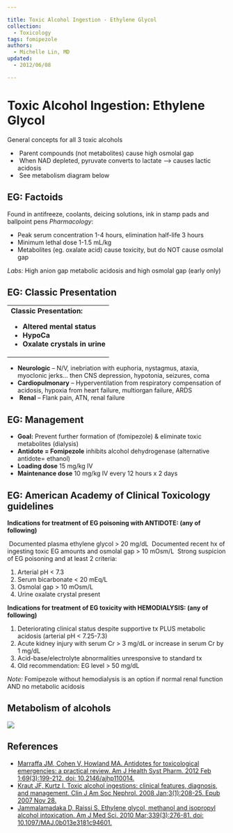 ```yaml
---

title: Toxic Alcohol Ingestion - Ethylene Glycol
collection:
  - Toxicology
tags: fomipezole
authors:
  - Michelle Lin, MD
updated:
  - 2012/06/08

---
```


# Toxic Alcohol Ingestion: Ethylene Glycol

General concepts for all 3 toxic alcohols

-    Parent compounds (not metabolites) cause high osmolal gap
-    When NAD depleted, pyruvate converts to lactate --&gt; causes lactic acidosis
-    See metabolism diagram below

## EG: Factoids

Found in antifreeze, coolants, deicing solutions, ink in stamp pads and ballpoint pens
*Pharmacology*:
-   Peak serum concentration 1-4 hours, elimination half-life 3 hours
-   Minimum lethal dose 1-1.5 mL/kg 
-   Metabolites (eg. oxalate acid) cause toxicity, but do NOT cause osmolal gap

*Labs:* High anion gap metabolic acidosis and high osmolal gap (early only)

## EG: Classic Presentation 

<table>
<colgroup>
<col width="100%" />
</colgroup>
<tbody>
<tr class="odd">
<td><strong>Classic Presentation:<br />
</strong>
<ul>
<li><strong>Altered mental status</strong><br />
</li>
<li><strong>HypoCa</strong><br />
</li>
<li><strong>Oxalate crystals in urine</strong><br />
</li>
</ul></td>
</tr>
</tbody>
</table>

-   **Neurologic** – N/V, inebriation with euphoria, nystagmus, ataxia, myoclonic jerks… then CNS depression, hypotonia, seizures, coma
-   **Cardiopulmonary** – Hyperventilation from respiratory compensation of acidosis, hypoxia from heart failure, multiorgan failure, ARDS
-    **Renal** – Flank pain, ATN, renal failure

## EG: Management

-   **Goal:** Prevent further formation of (<span class="drug">fomipezole</span>) & eliminate toxic metabolites (dialysis)
-   **Antidote = <span class="drug">Fomipezole</span>** inhibits alcohol dehydrogenase (alternative antidote= ethanol)
-   **Loading dose** 15 mg/kg IV
-   **Maintenance dose** 10 mg/kg IV every 12 hours x 2 days 

## EG: American Academy of Clinical Toxicology guidelines

**Indications for treatment of EG poisoning with ANTIDOTE: (any of following)**

 Documented plasma ethylene glycol &gt; 20 mg/dL
 Documented recent hx of ingesting toxic EG amounts and osmolal gap &gt; 10 mOsm/L
 Strong suspicion of EG poisoning and at least 2 criteria:
1.  Arterial pH &lt; 7.3
2.  Serum bicarbonate &lt; 20 mEq/L
3.  Osmolal gap &gt; 10 mOsm/L
4.  Urine oxalate crystal present

**Indications for treatment of EG toxicity with HEMODIALYSIS: (any of following)**
1.  Deteriorating clinical status despite supportive tx PLUS metabolic acidosis (arterial pH &lt; 7.25-7.3)
2.  Acute kidney injury with serum Cr &gt; 3 mg/dL or increase in serum Cr by 1 mg/dL
3.  Acid-base/electrolyte abnormalities unresponsive to standard tx
4.  Old recommendation: EG level &gt; 50 mg/dL

*Note:* <span class="drug">Fomipezole</span> without hemodialysis is an option if normal renal function AND no metabolic acidosis

## Metabolism of alcohols

![](https://d2p53dh3qxfm0x.cloudfront.net/uploads/img/1jx/7/f/b6b37a41-cba1-504b-8372-d4dc376c8e78/640.png)

## References

-   [Marraffa JM, Cohen V, Howland MA. Antidotes for toxicological emergencies: a practical review. Am J Health Syst Pharm. 2012 Feb 1;69(3):199-212. doi: 10.2146/ajhp110014.](https://www.ncbi.nlm.nih.gov/pubmed/?term=22261941)
-   [Kraut JF, Kurtz I. Toxic alcohol ingestions: clinical features, diagnosis, and management. Clin J Am Soc Nephrol. 2008 Jan;3(1):208-25. Epub 2007 Nov 28.](https://www.ncbi.nlm.nih.gov/pubmed/?term=18045860)
-   [Jammalamadaka D, Raissi S. Ethylene glycol, methanol and isopropyl alcohol intoxication. Am J Med Sci. 2010 Mar;339(3):276-81. doi: 10.1097/MAJ.0b013e3181c94601.](https://www.ncbi.nlm.nih.gov/pubmed/?term=20090509)
